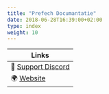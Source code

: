 ```yaml
---
title: "Prefech Documantatie"
date: 2018-06-28T16:39:00+02:00
type: index
weight: 10
---
```


Links |
--- |
💬 [Support Discord](https://discord.mehits.me) |
🌍 [Website](https://mehits.me/) |